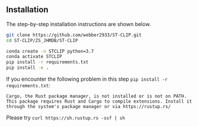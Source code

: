## Installation

The step-by-step installation instructions are shown below.

```bash
git clone https://github.com/webber2933/ST-CLIP.git
cd ST-CLIP/ZS_JHMDB/ST-CLIP

conda create -n STCLIP python=3.7
conda activate STCLIP
pip install -r requirements.txt
pip install -e .
```

If you encounter the following problem in this step `pip install -r requirements.txt`:

```bash!
Cargo, the Rust package manager, is not installed or is not on PATH. This package requires Rust and Cargo to compile extensions. Install it through the system's package manager or via https://rustup.rs/
```
Please try `curl https://sh.rustup.rs -ssf | sh`


